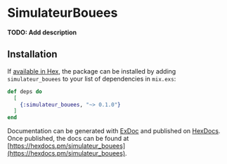 # SimulateurBouees

**TODO: Add description**

## Installation

If [available in Hex](https://hex.pm/docs/publish), the package can be installed
by adding `simulateur_bouees` to your list of dependencies in `mix.exs`:

```elixir
def deps do
  [
    {:simulateur_bouees, "~> 0.1.0"}
  ]
end
```

Documentation can be generated with [ExDoc](https://github.com/elixir-lang/ex_doc)
and published on [HexDocs](https://hexdocs.pm). Once published, the docs can
be found at [https://hexdocs.pm/simulateur_bouees](https://hexdocs.pm/simulateur_bouees).

